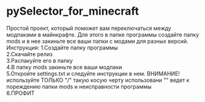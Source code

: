 # pySelector_for_minecraft
Простой проект, который поможет вам переключаться между модпаками в майнкрафте. Для этого в папке программы создайте папку mods и в нее закиньте все ваши папки с модами для разных версий.
Инструкция:
1.Создайте папку программы<br />
2.Скачайте релиз<br />
3.Распакуйте его в папку<br />
4.В папку mods закиньте все ваши модпаки<br />
5.Откройте settings.txt и следуйте инструкции в нем. ВНИМАНИЕ! используйте ТОЛЬКО "/" такую косую черту использовани "\" ведет к пореждению папки mods и неисправности программы<br />
6.ПРОФИТ<br />
